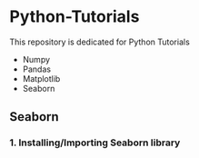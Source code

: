 # Python-Tutorials
This repository is dedicated for Python Tutorials
*   Numpy
*   Pandas
*   Matplotlib
*   Seaborn


## **Seaborn**
### **1. Installing/Importing Seaborn library**
